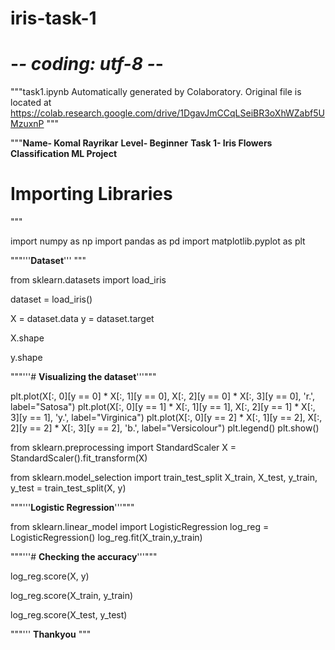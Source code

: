 # iris-task-1
# -*- coding: utf-8 -*-
"""task1.ipynb
Automatically generated by Colaboratory.
Original file is located at
    https://colab.research.google.com/drive/1DgavJmCCqLSeiBR3oXhWZabf5UMzuxnP
"""



"""**Name- Komal Rayrikar**
**Level- Beginner**
**Task 1- Iris Flowers Classification ML Project**
# Importing Libraries
"""

import numpy as np
import pandas as pd
import matplotlib.pyplot as plt

"""'''**Dataset**'''
"""

from sklearn.datasets import load_iris

dataset = load_iris()

X = dataset.data 
y = dataset.target

X.shape

y.shape

"""'''# **Visualizing the dataset**'''"""

plt.plot(X[:, 0][y == 0] * X[:, 1][y == 0], X[:, 2][y == 0] * X[:, 3][y == 0], 'r.', label="Satosa")
plt.plot(X[:, 0][y == 1] * X[:, 1][y == 1], X[:, 2][y == 1] * X[:, 3][y == 1], 'y.', label="Virginica")
plt.plot(X[:, 0][y == 2] * X[:, 1][y == 2], X[:, 2][y == 2] * X[:, 3][y == 2], 'b.', label="Versicolour")
plt.legend()
plt.show()

from sklearn.preprocessing import StandardScaler
X = StandardScaler().fit_transform(X)

from sklearn.model_selection import train_test_split
X_train, X_test, y_train, y_test = train_test_split(X, y)

"""'''**Logistic Regression**'''"""

from sklearn.linear_model import LogisticRegression
log_reg = LogisticRegression()
log_reg.fit(X_train,y_train)

"""'''# **Checking the accuracy**'''"""

log_reg.score(X, y)

log_reg.score(X_train, y_train)

log_reg.score(X_test, y_test)

"""''' **Thankyou**
"""
